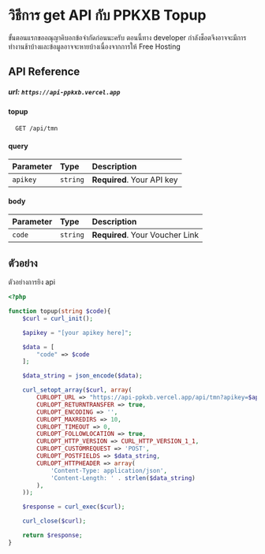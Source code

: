 # วิธีการ get API กับ PPKXB Topup

ขั้นตอนแรกขออณุญาคิบอกข้อจำกัดก่อนนะครับ
ตอนนี้ทาง developer กำลังช็อตจึงอาจจะมีการทำงานช้าบ้างและข้อมูลอาจจะหายบ้างเนื่องจากการให้ Free Hosting
## API Reference

##### url: `https://api-ppkxb.vercel.app`

#### topup

```http
  GET /api/tmn
```

#### query

| Parameter | Type     | Description                |
| :-------- | :------- | :------------------------- |
| `apikey` | `string` | **Required**. Your API key |

#### body

| Parameter | Type     | Description                |
| :-------- | :------- | :------------------------- |
| `code` | `string` | **Required**. Your Voucher Link |

## ตัวอย่าง

ตัวอย่างการยิง api

```php
<?php

function topup(string $code){
    $curl = curl_init();

    $apikey = "[your apikey here]";

    $data = [
        "code" => $code
    ];

    $data_string = json_encode($data);

    curl_setopt_array($curl, array(
        CURLOPT_URL => "https://api-ppkxb.vercel.app/api/tmn?apikey=$apikey",
        CURLOPT_RETURNTRANSFER => true,
        CURLOPT_ENCODING => '',
        CURLOPT_MAXREDIRS => 10,
        CURLOPT_TIMEOUT => 0,
        CURLOPT_FOLLOWLOCATION => true,
        CURLOPT_HTTP_VERSION => CURL_HTTP_VERSION_1_1,
        CURLOPT_CUSTOMREQUEST => 'POST',
        CURLOPT_POSTFIELDS => $data_string,
        CURLOPT_HTTPHEADER => array(
            'Content-Type: application/json',
            'Content-Length: ' . strlen($data_string)
        ),
    ));

    $response = curl_exec($curl);

    curl_close($curl);

    return $response;
}
```
